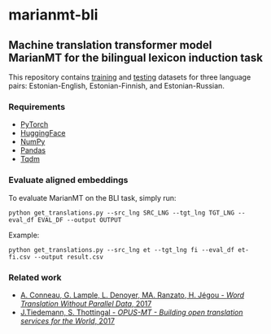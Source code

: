 # marianmt-bli

## Machine translation transformer model MarianMT for the bilingual lexicon induction task

This repository contains [training](https://github.com/x-mia/marianmt-bli/tree/main/Datasets/train) and [testing](https://github.com/x-mia/marianmt-bli/tree/main/Datasets/test) datasets for three language pairs: Estonian-English, Estonian-Finnish, and Estonian-Russian.

### Requirements
* [PyTorch](https://pytorch.org/)
* [HuggingFace](https://huggingface.co/)
* [NumPy](https://numpy.org/)
* [Pandas](https://pandas.pydata.org/)
* [Tqdm](https://tqdm.github.io/)

### Evaluate aligned embeddings
To evaluate MarianMT on the BLI task, simply run:
```
python get_translations.py --src_lng SRC_LNG --tgt_lng TGT_LNG --eval_df EVAL_DF --output OUTPUT
```
Example:
```
python get_translations.py --src_lng et --tgt_lng fi --eval_df et-fi.csv --output result.csv
```

### Related work
* [A. Conneau, G. Lample, L. Denoyer, MA. Ranzato, H. Jégou - *Word Translation Without Parallel Data*, 2017](https://arxiv.org/pdf/1710.04087.pdf)
* [J.Tiedemann, S. Thottingal - *OPUS-MT - Building open translation services for the World*, 2017](https://aclanthology.org/2020.eamt-1.61.pdf)
